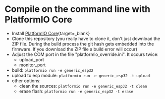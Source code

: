 # Compile on the command line with PlatformIO Core

* Install [PlatformIO Core](https://platformio.org/install/cli){target=_blank}
* Clone this repository (you really have to clone it, don't just download the ZIP file. During the build process the git hash gets embedded into the firmware. If you download the ZIP file a build error will occur)
* Adjust the COM port in the file "platformio_override.ini". It occurs twice:
    * upload_port
    * monitor_port
* build: `platformio run -e generic_esp32`
* upload to esp module: `platformio run -e generic_esp32 -t upload`
* other options:
    * clean the sources:  `platformio run -e generic_esp32 -t clean`
    * erase flash: `platformio run -e generic_esp32 -t erase`
